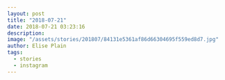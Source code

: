 ```yaml
---
layout: post
title: "2018-07-21"
date: 2018-07-21 03:23:16
description: 
image: "/assets/stories/201807/84131e5361af86d66304695f559ed8d7.jpg"
author: Elise Plain
tags: 
  - stories
  - instagram
---
```



<p></p>
